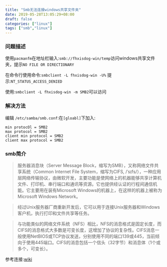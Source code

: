 ```yaml
---
title: "Smb无法连接windows共享文件夹"
date: 2019-05-28T13:05:29+08:00
draft: false
categories: ["linux"]
tags: ["smb","linux"]
---
```


### 问题描述

使用`pacmanfm`在地址栏输入:`smb://fhxisdog-win/temp`访问windows共享文件夹，提示`NO FILE OR DIRECTIONARY`

在命令行使用命令:`smbclient -L fhxisdog-win -U%` 提示:`NT_STATUS_ACCESS_DENIED`

使用:` smbclient -L fhxisdog-win -m SMB2 `可以访问


### 解决方法

编辑 `/etc/samba/smb.conf`:在`[gloabl]`下加入:
```
min protocOl = SMB2
max protocol = SMB2
client min protocol = SMB2
client max protocol = SMB2
```
### smb简介
>服务器消息块（Server Message Block，缩写为SMB），又称网络文件共享系统（Common Internet File System，缩写为CIFS, /ˈsɪfs/），一种应用层网络传输协议，由微软开发，主要功能是使网络上的机器能够共享计算机文件、打印机、串行端口和通讯等资源。它也提供经认证的行程间通信机能。它主要用在装有Microsoft Windows的机器上，在这样的机器上被称为Microsoft Windows Network。

>经过Unix服务器厂商重新开发后，它可以用于连接Unix服务器和Windows客户机，执行打印和文件共享等任务。

>与功能类似的网络文件系统（NFS）相比，NFS的消息格式是固定长度，而CIFS的消息格式大多数是可变长度，这增加了协议的复杂性。CIFS消息一般使用NetBIOS或TCP协议发送，分别使用不同的端口139或445，当前倾向于使用445端口。CIFS的消息包括一个信头（32字节）和消息体（1个或多个，可变长）。


参考连接:[wiki](https://zh.wikipedia.org/zh-cn/%E4%BC%BA%E6%9C%8D%E5%99%A8%E8%A8%8A%E6%81%AF%E5%8D%80%E5%A1%8A)
